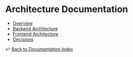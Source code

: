 # Architecture Documentation

- [Overview](overview.md)
- [Backend Architecture](backend-architecture.md)
- [Frontend Architecture](frontend-architecture.md)
- [Decisions](decisions/_index.md)

↩ [Back to Documentation Index](../_index.md)

